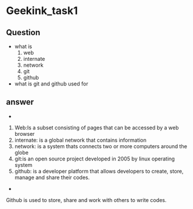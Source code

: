 # Geekink_task1

## Question 
- what is
  1. web
  2. internate
  3. network
  4. git
  5. github
- what is git and github used for

## answer 
-
1. Web:Is a subset consisting of pages that can be accessed by a web browser
2. internate: is a global network that contains information
3. network: is a system thats connects two or more computers around the globe
4. git:is an open source project developed in 2005 by linux operating system
5. github: is a developer platform that allows developers to create, store, manage and share their codes.
-
Github is used to store, share and work with others to write codes.
